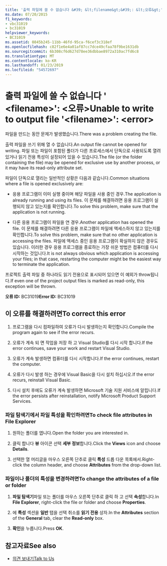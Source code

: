 ```yaml
---
title: '출력 파일에 쓸 수 없습니다 &#39; &lt;filename&gt;&#39;: &lt;오류&gt;'
ms.date: 07/20/2015
f1_keywords:
- vbc31019
- bc31019
helpviewer_keywords:
- BC31019
ms.assetid: 0845b245-11bb-46fd-95ca-f6cef3c318ef
ms.openlocfilehash: c82f1e6e4a01af87cc7dce49cfaa78f9be1631db
ms.sourcegitcommit: 6b308cf6d627d78ee36dbbae8972a310ac7fd6c8
ms.translationtype: MT
ms.contentlocale: ko-KR
ms.lasthandoff: 01/23/2019
ms.locfileid: "54572697"
---
```

# <a name="unable-to-write-to-output-file-39ltfilenamegt39-lterrorgt"></a><span data-ttu-id="49dfe-102">출력 파일에 쓸 수 없습니다 &#39; &lt;filename&gt;&#39;: &lt;오류&gt;</span><span class="sxs-lookup"><span data-stu-id="49dfe-102">Unable to write to output file &#39;&lt;filename&gt;&#39;: &lt;error&gt;</span></span>
<span data-ttu-id="49dfe-103">파일을 만드는 동안 문제가 발생했습니다.</span><span class="sxs-lookup"><span data-stu-id="49dfe-103">There was a problem creating the file.</span></span>  
  
 <span data-ttu-id="49dfe-104">출력 파일을 쓰기 위해 열 수 없습니다.</span><span class="sxs-lookup"><span data-stu-id="49dfe-104">An output file cannot be opened for writing.</span></span> <span data-ttu-id="49dfe-105">파일 또는 파일이 포함된 폴더가 다른 프로세스에서 단독으로 사용되도록 열려 있거나 읽기 전용 특성이 설정되어 있을 수 있습니다.</span><span class="sxs-lookup"><span data-stu-id="49dfe-105">The file (or the folder containing the file) may be opened for exclusive use by another process, or it may have its read-only attribute set.</span></span>  
  
 <span data-ttu-id="49dfe-106">파일이 단독으로 열리는 일반적인 상황은 다음과 같습니다.</span><span class="sxs-lookup"><span data-stu-id="49dfe-106">Common situations where a file is opened exclusively are:</span></span>  
  
-   <span data-ttu-id="49dfe-107">응용 프로그램이 이미 실행 중이며 해당 파일을 사용 중인 경우.</span><span class="sxs-lookup"><span data-stu-id="49dfe-107">The application is already running and using its files.</span></span> <span data-ttu-id="49dfe-108">이 문제를 해결하려면 응용 프로그램이 실행되지 않고 있는지를 확인합니다.</span><span class="sxs-lookup"><span data-stu-id="49dfe-108">To solve this problem, make sure that the application is not running.</span></span>  
  
-   <span data-ttu-id="49dfe-109">다른 응용 프로그램이 파일을 연 경우.</span><span class="sxs-lookup"><span data-stu-id="49dfe-109">Another application has opened the file.</span></span> <span data-ttu-id="49dfe-110">이 문제를 해결하려면 다른 응용 프로그램이 파일에 액세스하지 않고 있는지를 확인합니다.</span><span class="sxs-lookup"><span data-stu-id="49dfe-110">To solve this problem, make sure that no other application is accessing the files.</span></span> <span data-ttu-id="49dfe-111">파일에 액세스 중인 응용 프로그램이 확실하지 않은 경우도 있습니다. 이러한 경우 응용 프로그램을 종료하는 가장 쉬운 방법은 컴퓨터를 다시 시작하는 것입니다.</span><span class="sxs-lookup"><span data-stu-id="49dfe-111">It is not always obvious which application is accessing your files; in that case, restarting the computer might be the easiest way to terminate the application.</span></span>  
  
 <span data-ttu-id="49dfe-112">프로젝트 출력 파일 중 하나라도 읽기 전용으로 표시되어 있으면 이 예외가 throw됩니다.</span><span class="sxs-lookup"><span data-stu-id="49dfe-112">If even one of the project output files is marked as read-only, this exception will be thrown.</span></span>  
  
 <span data-ttu-id="49dfe-113">**오류 ID:** BC31019</span><span class="sxs-lookup"><span data-stu-id="49dfe-113">**Error ID:** BC31019</span></span>  
  
## <a name="to-correct-this-error"></a><span data-ttu-id="49dfe-114">이 오류를 해결하려면</span><span class="sxs-lookup"><span data-stu-id="49dfe-114">To correct this error</span></span>  
  
1.  <span data-ttu-id="49dfe-115">프로그램을 다시 컴파일하여 오류가 다시 발생하는지 확인합니다.</span><span class="sxs-lookup"><span data-stu-id="49dfe-115">Compile the program again to see if the error recurs.</span></span>  
  
2.  <span data-ttu-id="49dfe-116">오류가 계속 되 면 작업을 저장 하 고 Visual Studio를 다시 시작 합니다.</span><span class="sxs-lookup"><span data-stu-id="49dfe-116">If the error continues, save your work and restart Visual Studio.</span></span>  
  
3.  <span data-ttu-id="49dfe-117">오류가 계속 발생하면 컴퓨터를 다시 시작합니다.</span><span class="sxs-lookup"><span data-stu-id="49dfe-117">If the error continues, restart the computer.</span></span>  
  
4.  <span data-ttu-id="49dfe-118">오류가 다시 발생 하는 경우에 Visual Basic을 다시 설치 하십시오.</span><span class="sxs-lookup"><span data-stu-id="49dfe-118">If the error recurs, reinstall Visual Basic.</span></span>  
  
5.  <span data-ttu-id="49dfe-119">다시 설치 후에도 오류가 계속 발생하면 Microsoft 기술 지원 서비스에 알립니다.</span><span class="sxs-lookup"><span data-stu-id="49dfe-119">If the error persists after reinstallation, notify Microsoft Product Support Services.</span></span>  
  
### <a name="to-check-file-attributes-in-file-explorer"></a><span data-ttu-id="49dfe-120">파일 탐색기에서 파일 특성을 확인하려면</span><span class="sxs-lookup"><span data-stu-id="49dfe-120">To check file attributes in File Explorer</span></span>  
  
1.  <span data-ttu-id="49dfe-121">원하는 폴더를 엽니다.</span><span class="sxs-lookup"><span data-stu-id="49dfe-121">Open the folder you are interested in.</span></span>  
  
2.  <span data-ttu-id="49dfe-122">클릭 합니다 **뷰** 아이콘 선택 **세부 정보**합니다.</span><span class="sxs-lookup"><span data-stu-id="49dfe-122">Click the **Views** icon and choose **Details**.</span></span>  
  
3.  <span data-ttu-id="49dfe-123">선택한 열 머리글을 마우스 오른쪽 단추로 클릭 **특성** 드롭 다운 목록에서.</span><span class="sxs-lookup"><span data-stu-id="49dfe-123">Right-click the column header, and choose **Attributes** from the drop-down list.</span></span>  
  
### <a name="to-change-the-attributes-of-a-file-or-folder"></a><span data-ttu-id="49dfe-124">파일이나 폴더의 특성을 변경하려면</span><span class="sxs-lookup"><span data-stu-id="49dfe-124">To change the attributes of a file or folder</span></span>  
  
1.  <span data-ttu-id="49dfe-125">**파일 탐색기**파일 또는 폴더를 마우스 오른쪽 단추로 클릭 하 고 선택 **속성**합니다.</span><span class="sxs-lookup"><span data-stu-id="49dfe-125">In **File Explorer**, right-click the file or folder and choose **Properties**.</span></span>  
  
2.  <span data-ttu-id="49dfe-126">에 **특성** 섹션을 **일반** 탭을 선택 취소를 **읽기 전용** 상자.</span><span class="sxs-lookup"><span data-stu-id="49dfe-126">In the **Attributes** section of the **General** tab, clear the **Read-only** box.</span></span>  
  
3.  <span data-ttu-id="49dfe-127">**확인**을 누릅니다.</span><span class="sxs-lookup"><span data-stu-id="49dfe-127">Press **OK**.</span></span>  
  
## <a name="see-also"></a><span data-ttu-id="49dfe-128">참고자료</span><span class="sxs-lookup"><span data-stu-id="49dfe-128">See also</span></span>
- [<span data-ttu-id="49dfe-129">의견 보내기</span><span class="sxs-lookup"><span data-stu-id="49dfe-129">Talk to Us</span></span>](/visualstudio/ide/talk-to-us)
